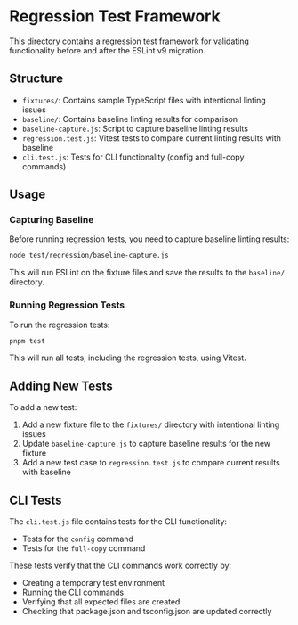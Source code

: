 # Regression Test Framework

This directory contains a regression test framework for validating functionality before and after the ESLint v9 migration.

## Structure

- `fixtures/`: Contains sample TypeScript files with intentional linting issues
- `baseline/`: Contains baseline linting results for comparison
- `baseline-capture.js`: Script to capture baseline linting results
- `regression.test.js`: Vitest tests to compare current linting results with baseline
- `cli.test.js`: Tests for CLI functionality (config and full-copy commands)

## Usage

### Capturing Baseline

Before running regression tests, you need to capture baseline linting results:

```bash
node test/regression/baseline-capture.js
```

This will run ESLint on the fixture files and save the results to the `baseline/` directory.

### Running Regression Tests

To run the regression tests:

```bash
pnpm test
```

This will run all tests, including the regression tests, using Vitest.

## Adding New Tests

To add a new test:

1. Add a new fixture file to the `fixtures/` directory with intentional linting issues
2. Update `baseline-capture.js` to capture baseline results for the new fixture
3. Add a new test case to `regression.test.js` to compare current results with baseline

## CLI Tests

The `cli.test.js` file contains tests for the CLI functionality:

- Tests for the `config` command
- Tests for the `full-copy` command

These tests verify that the CLI commands work correctly by:

- Creating a temporary test environment
- Running the CLI commands
- Verifying that all expected files are created
- Checking that package.json and tsconfig.json are updated correctly
